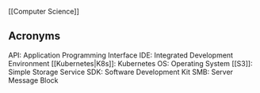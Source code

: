 
[[Computer Science]]

## Acronyms

API: Application Programming Interface
IDE: Integrated Development Environment
[[Kubernetes|K8s]]: Kubernetes
OS: Operating System
[[S3]]: Simple Storage Service
SDK: Software Development Kit
SMB: Server Message Block